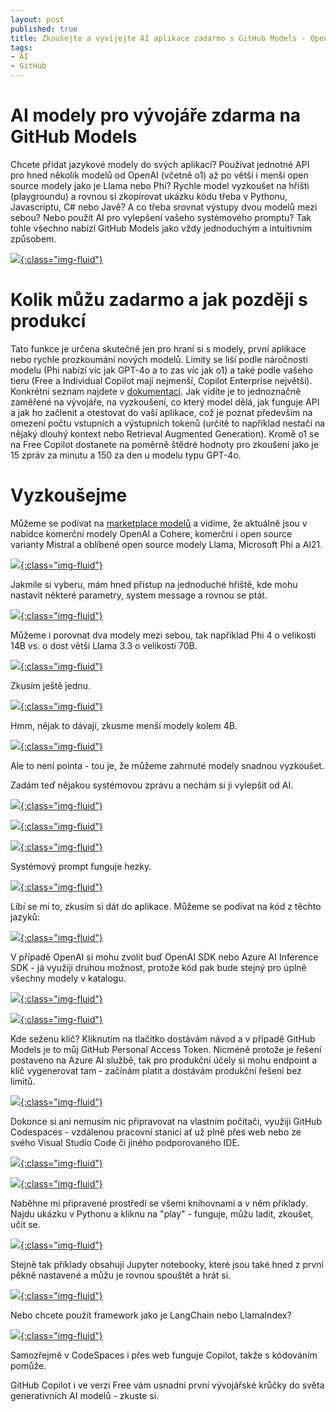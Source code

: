 ```yaml
---
layout: post
published: true
title: Zkoušejte a vyvíjejte AI aplikace zadarmo s GitHub Models - OpenAI, Llama, Mistral i Phi
tags:
- AI
- GitHub
---
```

# AI modely pro vývojáře zdarma na GitHub Models
Chcete přidat jazykové modely do svých aplikací? Používat jednotné API pro hned několik modelů od OpenAI (včetně o1) až po větší i menší open source modely jako je Llama nebo Phi? Rychle model vyzkoušet na hřišti (playgroundu) a rovnou si zkopírovat ukázku kódu třeba v Pythonu, Javascriptu, C# nebo Javě? A co třeba srovnat výstupy dvou modelů mezi sebou? Nebo použít AI pro vylepšení vašeho systémového promptu? Tak tohle všechno nabízí GitHub Models jako vždy jednoduchým a intuitivním způsobem.

[![](/images/2025/2025-01-19-17-22-05.png){:class="img-fluid"}](/images/2025/2025-01-19-17-22-05.png)

# Kolik můžu zadarmo a jak později s produkcí
Tato funkce je určena skutečně jen pro hraní si s modely, první aplikace nebo rychle prozkoumání nových modelů. Limity se liší podle náročnosti modelu (Phi nabízí víc jak GPT-4o a to zas víc jak o1) a také podle vašeho tieru (Free a Individual Copilot mají nejmenší, Copilot Enterprise největší). Konkrétní seznam najdete v [dokumentaci](https://docs.github.com/en/github-models/prototyping-with-ai-models#rate-limits). Jak vidíte je to jednoznačně zaměřené na vývojáře, na vyzkoušení, co který model dělá, jak funguje API a jak ho začlenit a otestovat do vaší aplikace, což je poznat především na omezení počtu vstupních a výstupních tokenů (určitě to například nestačí na nějaký dlouhý kontext nebo Retrieval Augmented Generation). Kromě o1 se na Free Copilot dostanete na poměrně štědré hodnoty pro zkoušení jako je 15 zpráv za minutu a 150 za den u modelu typu GPT-4o.

# Vyzkoušejme
Můžeme se podívat na [marketplace modelů](https://github.com/marketplace?type=models) a vidíme, že aktuálně jsou v nabídce komerční modely OpenAI a Cohere, komerční i open source varianty Mistral a oblíbené open source modely Llama, Microsoft Phi a AI21.

[![](/images/2025/2025-01-19-17-33-16.png){:class="img-fluid"}](/images/2025/2025-01-19-17-33-16.png)

Jakmile si vyberu, mám hned přístup na jednoduché hřiště, kde mohu nastavit některé parametry, system message a rovnou se ptát.

[![](/images/2025/2025-01-19-17-41-18.png){:class="img-fluid"}](/images/2025/2025-01-19-17-41-18.png)

Můžeme i porovnat dva modely mezi sebou, tak například Phi 4 o velikosti 14B vs. o dost větší Llama 3.3 o velikosti 70B. 

[![](/images/2025/2025-01-19-17-52-26.png){:class="img-fluid"}](/images/2025/2025-01-19-17-52-26.png)

Zkusím ještě jednu.

[![](/images/2025/2025-01-19-17-54-47.png){:class="img-fluid"}](/images/2025/2025-01-19-17-54-47.png)

Hmm, nějak to dávají, zkusme menší modely kolem 4B.

[![](/images/2025/2025-01-19-17-57-09.png){:class="img-fluid"}](/images/2025/2025-01-19-17-57-09.png)

Ale to není pointa - tou je, že můžeme zahrnuté modely snadnou vyzkoušet.

Zadám teď nějakou systémovou zprávu a nechám si ji vylepšit od AI.

[![](/images/2025/2025-01-19-18-01-26.png){:class="img-fluid"}](/images/2025/2025-01-19-18-01-26.png)

[![](/images/2025/2025-01-19-18-02-22.png){:class="img-fluid"}](/images/2025/2025-01-19-18-02-22.png)

[![](/images/2025/2025-01-19-18-02-41.png){:class="img-fluid"}](/images/2025/2025-01-19-18-02-41.png)

Systémový prompt funguje hezky.

[![](/images/2025/2025-01-19-18-04-06.png){:class="img-fluid"}](/images/2025/2025-01-19-18-04-06.png)

Líbí se mi to, zkusím si dát do aplikace. Můžeme se podívat na kód z těchto jazyků:

[![](/images/2025/2025-01-19-18-05-17.png){:class="img-fluid"}](/images/2025/2025-01-19-18-05-17.png)

V případě OpenAI si mohu zvolit buď OpenAI SDK nebo Azure AI Inference SDK - já využiji druhou možnost, protože kód pak bude stejný pro úplně všechny modely v katalogu.

[![](/images/2025/2025-01-19-18-06-04.png){:class="img-fluid"}](/images/2025/2025-01-19-18-06-04.png)

[![](/images/2025/2025-01-19-18-06-18.png){:class="img-fluid"}](/images/2025/2025-01-19-18-06-18.png)

Kde seženu klíč? Kliknutím na tlačítko dostávám návod a v případě GitHub Models je to můj GitHub Personal Access Token. Nicméně protože je řešení postaveno na Azure AI službě, tak pro produkční účely si mohu endpoint a klíč vygenerovat tam - začínám platit a dostávám produkční řešení bez limitů.

[![](/images/2025/2025-01-19-18-07-57.png){:class="img-fluid"}](/images/2025/2025-01-19-18-07-57.png)

Dokonce si ani nemusím nic připravovat na vlastním počítači, využiji GitHub Codespaces - vzdálenou pracovní stanici ať už plně přes web nebo ze svého Visual Studio Code či jiného podporovaného IDE.

[![](/images/2025/2025-01-19-18-08-49.png){:class="img-fluid"}](/images/2025/2025-01-19-18-08-49.png)

[![](/images/2025/2025-01-19-18-09-26.png){:class="img-fluid"}](/images/2025/2025-01-19-18-09-26.png)

Naběhne mi připravené prostředí se všemi knihovnami a v něm příklady. Najdu ukázku v Pythonu a kliknu na "play" - funguje, můžu ladit, zkoušet, učit se.

[![](/images/2025/2025-01-19-18-12-31.png){:class="img-fluid"}](/images/2025/2025-01-19-18-12-31.png)

Stejně tak příklady obsahují Jupyter notebooky, které jsou také hned z první pěkně nastavené a můžu je rovnou spouštět a hrát si.

[![](/images/2025/2025-01-19-18-14-50.png){:class="img-fluid"}](/images/2025/2025-01-19-18-14-50.png)

Nebo chcete použít framework jako je LangChain nebo LlamaIndex?

[![](/images/2025/2025-01-19-18-16-52.png){:class="img-fluid"}](/images/2025/2025-01-19-18-16-52.png)

Samozřejmě v CodeSpaces i přes web funguje Copilot, takže s kódováním pomůže.


GitHub Copilot i ve verzi Free vám usnadní první vývojářské krůčky do světa generativních AI modelů - zkuste si.
